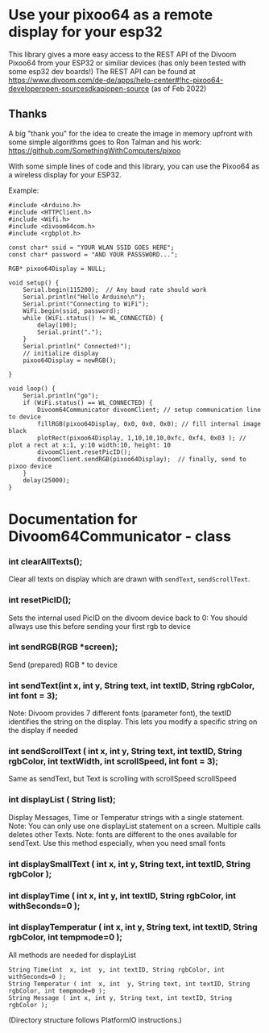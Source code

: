 # Use your pixoo64 as a remote display for your esp32

This library gives a more easy access to the REST API of the Divoom Pixoo64 from your ESP32 or similiar devices (has only been tested with some esp32 dev boards!)
The REST API can be found at
https://www.divoom.com/de-de/apps/help-center#!hc-pixoo64-developeropen-sourcesdkapiopen-source
(as of Feb 2022)

## Thanks
A big "thank you" for the idea to create the image in memory upfront with some simple algorithms goes to Ron Talman and his work: 
https://github.com/SomethingWithComputers/pixoo

With some simple lines of code and this library, you can use the Pixoo64 as a wireless display for your ESP32.

Example:
```
#include <Arduino.h>
#include <HTTPClient.h>
#include <Wifi.h>
#include <divoom64com.h>
#include <rgbplot.h>

const char* ssid = "YOUR WLAN SSID GOES HERE";
const char* password = "AND YOUR PASSSWORD...";

RGB* pixoo64Display = NULL;

void setup() {
    Serial.begin(115200);  // Any baud rate should work
    Serial.println("Hello Arduino\n");
    Serial.print("Connecting to WiFi");
    WiFi.begin(ssid, password);
    while (WiFi.status() != WL_CONNECTED) {
        delay(100);
        Serial.print(".");
    }
    Serial.println(" Connected!");
    // initialize display
    pixoo64Display = newRGB();

}

void loop() {
    Serial.println("go");
    if (WiFi.status() == WL_CONNECTED) {
        Divoom64Communicator divoomClient; // setup communication line to device
        fillRGB(pixoo64Display, 0x0, 0x0, 0x0); // fill internal image black
        plotRect(pixoo64Display, 1,10,10,10,0xfc, 0xf4, 0x03 ); // plot a rect at x:1, y:10 width:10, height: 10
        divoomClient.resetPicID();
        divoomClient.sendRGB(pixoo64Display);  // finally, send to pixoo device
    }
    delay(25000);
}

```

# Documentation for Divoom64Communicator - class

###    int clearAllTexts();
Clear all texts on display which are drawn with `sendText`, `sendScrollText`.
###    int resetPicID();
Sets the internal used PicID on the divoom device back to 0: You should allways use this before sending your first rgb to device
### int sendRGB(RGB *screen);
Send (prepared) RGB * to device
### int sendText(int x, int y, String text, int textID, String rgbColor, int font = 3);
Note: Divoom provides 7 different fonts (parameter font), the textID identifies the string on the display. This lets you modify a specific string on the display if needed
### int sendScrollText ( int x, int y, String text, int textID, String rgbColor, int textWidth, int scrollSpeed, int font = 3);
Same as sendText, but Text is scrolling with scrollSpeed scrollSpeed
### int displayList ( String list);  
Display Messages, Time or Temperatur strings with a single statement. Note: You can only use one displayList statement on a screen. Multiple calls deletes other Texts. 
Note: fonts are different to the ones available for sendText. Use this method especially, when you need small fonts
###  int displaySmallText ( int x, int y, String text, int textID, String rgbColor );
###  int displayTime ( int  x, int  y, int textID, String rgbColor, int withSeconds=0 );
###  int displayTemperatur ( int  x, int  y, String text, int textID, String rgbColor, int tempmode=0 );
All methods are needed for displayList


    String Time(int  x, int  y, int textID, String rgbColor, int withSeconds=0 );
    String Temperatur ( int  x, int  y, String text, int textID, String rgbColor, int tempmode=0 );
    String Message ( int x, int y, String text, int textID, String rgbColor );


(Directory structure follows PlatformIO instructions.)
